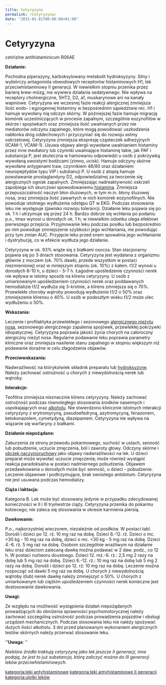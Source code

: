 ```yaml
---
title: Cetyryzyna
permalink: /Cetyryzyna/
date: "2015-01-01T00:00:00+01:00"
---
```


Cetyryzyna
==========

cetirizine
antihistaminicum
R06AE

**Działanie:**

Pochodna piperazyny, karboksylowany metabolit hydroksyzyny. Silny i wybiórczy antagonista obwodowych receptorów histaminowych H1, lek przeciwhistaminowy II generacji. W niewielkim stopniu przenika przez barierę krew-mózg, nie wywiera działania sedatywnego. Nie wpływa na receptory cholinergiczne, 5HT2, D2, a1, muskarynowe ani na kanały wapniowe. Cetyryzyna we wczesnej fazie reakcji alergicznej zmniejsza ilość endo- i egzogennej histaminy w bezpośrednim sąsiedztwie rec. H1 i hamuje wywołany nią odczyn skórny. W późniejszej fazie hamuje migrację komórek uczestniczących w procesie zapalnym, szczególnie eozynofilów w skórze i spojówkach oraz zmniejsza ilość uwalnianych przez nie mediatorów odczynu zapalnego, które mogą powodować uszkodzenia nabłonka dróg oddechowych i przyczyniać się do rozwoju astmy oskrzelowej. Cetyryzyna zmniejsza ekspresję cząsteczek adhezyjnych (ICAM-1, VCAM-1). Usuwa objawy alergii wywołane uwalnianiem histaminy przez inne mediatory lub czynniki uwalniające histaminę takie, jak PAF i substancja P, jest skuteczna w hamowaniu odpowiedzi u osób z pokrzywką wywołaną swoistymi bodźcami (zimno, ucisk). Hamuje odczyny skórne wywołane antygenami traw, czynnikiem 48/80 oraz działaniem neuropeptydów typu VIP i substancji P. U osób z atopią hamuje powstawanie prostaglandyny D2, odpowiedzialnej za tworzenie się alergicznych ognisk zapalnych. Zmniejszając nadreaktywność oskrzeli zapobiega ich skurczowi spowodowanemu [histaminą](/atopedia/histamina "wikilink"). Zmniejsza przepuszczalność naczyń błon śluzowych, w tym m.in. błony śluzowej nosa, oraz zmniejsza ilość zawartych w nich komórek eozynofilnych. Nie powoduje istotnego wydłużenia odstępu QT w EKG. Podczas stosowania leku nie występuje zjawisko rozwoju tolerancji. Działanie leku pojawia się po ok. 1 h i utrzymuje się przez 24 h. Bardzo dobrze się wchłania po podaniu p.o., tmax wynosi u dorosłych ok. 1 h; w niewielkim odsetku ulega efektowi pierwszego przejścia. Przyjmowanie leku podczas posiłku lub bezpośrednio po nim powoduje zmniejszenie szybkości jego wchłaniania, nie powodując przy tym zmian AUC. Przyjęcie leku przed snem spowalnia jego wchłanianie i dystrybucję, co w efekcie wydłuża jego działanie.

Cetyryzyna w ok. 93% wiąże się z białkami osocza. Stan stacjonarny pojawia się po 3 dniach stosowania. Cetyryzyna jest wydalana z organizmu głównie z moczem (ok. 70% dawki, przede wszystkim w postaci niezmienionej) oraz w mniejszym stopniu (ok. 10%) z kałem. t1/2 wynosi u dorosłych 8-10 h, u dzieci - 5-7 h. Łagodne upośledzenie czynności nerek nie wpływa w istotny sposób na klirens cetyryzyny. U osób z umiarkowanym upośledzeniem czynności nerek oraz poddawanych hemodializie t1/2 wydłuża się 3-krotnie, a klirens zmniejsza się o 70%. Przewlekłe choroby wątroby powodują wydłużenie t1/2 o 50% oraz zmniejszenie klirensu o 40%. U osób w podeszłym wieku t1/2 może ulec wydłużeniu o 50%.

**Wskazania:**

Leczenie i profilaktyka przewlekłego i sezonowego [alergicznego nieżytu nosa](/atopedia/alergiczny_nieżyt_nosa "wikilink"), sezonowego alergicznego zapalenia spojówek, przewlekłej pokrzywki idiopatycznej. Cetyryzyna poprawia jakość życia chorych na całoroczny alergiczny nieżyt nosa. Regularne podawanie leku poprawia parametry kliniczne oraz zmniejsza nasilenie stanu zapalnego w stopniu większym niż podawanie doraźne w celu złagodzenia objawów.

**Przeciwwskazania:**

Nadwrażliwość na którykolwiek składnik preparatu lub [hydroksyzynę](/atopedia/hydroksyzyna "wikilink"). Należy zachować ostrożność u chorych z niewydolnością nerek lub wątroby.

**Interakcje:**

Teofilina zmniejsza nieznacznie klirens cetyryzyny. Należy zachować ostrożność podczas równoległego stosowania środków nasennych i uspokajających oraz [alkoholu](/atopedia/alkohol "wikilink"). Nie stwierdzono klinicznie istotnych interakcji cetyryzyny z erytromycyną, pseudoefedryną, azytromycyną, fenazonem, ketokonazolem, cymetydyną, diazepamem. Cetyryzyna nie wpływa na wiązanie się warfaryny z białkami.

**Działanie niepożądane:**

Zaburzenia ze strony przewodu pokarmowego, suchość w ustach, senność lub pobudzenie, uczucie zmęczenia, ból i zawroty głowy. Odczyny skórne i [obrzęk naczynioruchowy](/atopedia/obrzęk_naczynioruchowy "wikilink") jako objawy nadwrażliwości na lek. U dzieci preparat może wywołać uczucie zmęczenia; może również wystąpić reakcja paradoksalna w postaci nadmiernego pobudzenia. Objawem przedawkowania u dorosłych może być senność, u dzieci - pobudzenie. Leczenie objawowe i podtrzymujące, brak swoistego antidotum. Cetyryzyna nie jest usuwana podczas hemodializy.

**Ciąża i laktacja:**

Kategoria B. Lek może być stosowany jedynie w przypadku zdecydowanej konieczności w II i III trymestrze ciąży. Cetyryzyna przenika do pokarmu kobiecego; nie zaleca się stosowania w okresie karmienia piersią.

**Dawkowanie:**

P.o., najkorzystniej wieczorem, niezależnie od posiłków. W postaci tabl.
Dorośli i dzieci po 12. rż. 10 mg raz na dobę.
Dzieci 6.-12. rż. Dzieci o mc. \>30 kg - 10 mg raz na dobę, dzieci o mc. \<30 kg - 5 mg raz na dobę.
Dzieci 4.-6. rż. 5 mg raz na dobę.
Osobom szczególnie wrażliwym na działanie leku oraz dzieciom zalecaną dawkę można podawać w 2 daw. podz., co 12 h. W postaci roztworu doustnego.
Dzieci 12. mż.-6. rż.: 2,5 mg 2 razy na dobę lub 5 mg raz na dobę.
Dzieci 6.-12. rż.: 10 mg raz na dobę lub 5 mg 2 razy na dobę.
Dorośli i dzieci po 12. rż: 10 mg raz na dobę.
Leczenie można rozpocząć od dawki 5 mg raz na dobę. U chorych z niewydolnością wątroby i(lub) nerek dawkę należy zmniejszyć o 50%. U chorych z umiarkowanym lub ciężkim upośledzeniem czynności nerek konieczne jest dostosowanie dawkowania.

**Uwagi:**

Ze względu na możliwość wystąpienia działań niepożądanych prowadzących do obniżenia sprawności psychomotorycznej należy zachować szczególną ostrożność podczas prowadzenia pojazdów i obsługi urządzeń mechanicznych. Podczas stosowania leku nie należy spożywać dużych ilości alkoholu. 3 dni przed planowanym wykonaniem alergicznych testów skórnych należy przerwać stosowanie leku.

'**'Uwaga**: ''

*Niektóre źródła traktują cetyryzynę jako lek jeszcze II generacji, inne podają, że jest to już substancja, którą zaliczyć można do III generacji leków przeciwhistaminowych.*

[kategoria:leki antyhistaminowe](/atopedia/kategoria:leki_antyhistaminowe "wikilink") [kategoria:leki antyhistaminowe II generacji](/atopedia/kategoria:leki_antyhistaminowe_II_generacji "wikilink") [kategoria:ulotki leków](/atopedia/kategoria:ulotki_leków "wikilink")